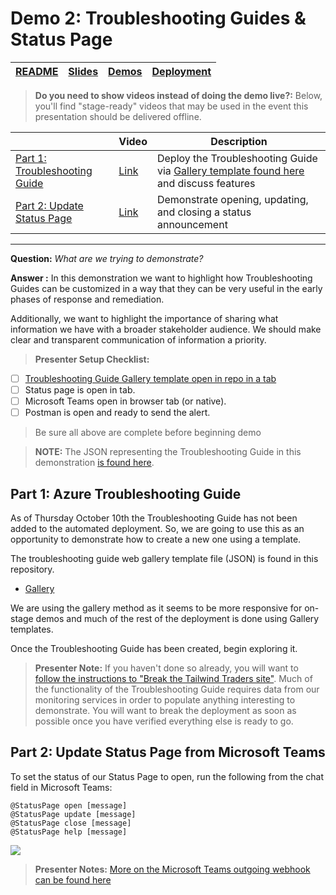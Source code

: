 # Demo 2: Troubleshooting Guides & Status Page

| [README](/ops20/README.md) | [Slides](/ops20/slides/README.md) | [Demos](/ops20/demos/README.md) | [Deployment](/ops20/deployment/README.md) | 
|--------|-------|------------|-----------|

>**Do you need to show videos instead of doing the demo live?:** Below, you'll find "stage-ready" videos that may be used in the event this presentation should be delivered offline.

|  | Video | Description
|--------|-------|-----|
| [Part 1: Troubleshooting Guide](#part-1-azure-troubleshooting-guide) | [Link](https://globaleventcdn.blob.core.windows.net/assets/ops/ops20/video/demo_2_full.mp4) | Deploy the Troubleshooting Guide via [Gallery template found here](TroubleshootingGuide_Gallery_Template.json) and discuss features
| [Part 2: Update Status Page](#part-2-update-status-page-from-microsoft-teams) | [Link](https://globaleventcdn.blob.core.windows.net/assets/ops/ops20/video/demo_2_full.mp4) | Demonstrate opening, updating, and closing a status announcement

---

**Question:** *What are we trying to demonstrate?*

**Answer :**
In this demonstration we want to highlight how Troubleshooting Guides can be customized in a way that they can be very useful in the early phases of response and remediation.

Additionally, we want to highlight the importance of sharing what information we have with a broader stakeholder audience. We should make clear and transparent communication of information a priority.

> **Presenter Setup Checklist:**

- [ ] [Troubleshooting Guide Gallery  template open in repo in a tab](TroubleshootingGuideGalleryTemplate.json)
- [ ] Status page is open in tab.
- [ ] Microsoft Teams open in browser tab (or native).
- [ ] Postman is open and ready to send the alert.

> Be sure all above are complete before beginning demo

> **NOTE:** The JSON representing the Troubleshooting Guide in this demonstration [is found here](demos/two/troubleshooting_guide_template/TroubleshootingGuideGalleryTemplate.json).

## Part 1: Azure Troubleshooting Guide

As of Thursday October 10th the Troubleshooting Guide has not been added to the automated deployment. So, we are going to use this as an opportunity to demonstrate how to create a new one using a template. 

The troubleshooting guide web gallery template file (JSON) is found in this repository.

- [Gallery](demos/02/troubleshooting_guide_template/TroubleshootingGuideGalleryTemplate.json)

We are using the gallery method as it seems to be more responsive for on-stage demos and much of the rest of the deployment is done using Gallery templates.

Once the Troubleshooting Guide has been created, begin exploring it.

>**Presenter Note:** If you haven't done so already, you will want to [follow the instructions to "Break the Tailwind Traders site"](../../deployment/break_tailwindtraders/README.md). Much of the functionality of the Troubleshooting Guide requires data from our monitoring services in order to populate anything interesting to demonstrate. You will want to break the deployment as soon as possible once you have verified everything else is ready to go.

## Part 2: Update Status Page from Microsoft Teams

To set the status of our Status Page to open, run the following from the chat field in Microsoft Teams:

``` Teams
@StatusPage open [message]
@StatusPage update [message]
@StatusPage close [message]
@StatusPage help [message]
```

![](https://globaleventcdn.blob.core.windows.net/assets/ops/ops20/screenshots/StatusPage.png)

>**Presenter Notes:** [More on the Microsoft Teams outgoing webhook can be found here](../../deployment/statuspage/README.md)
